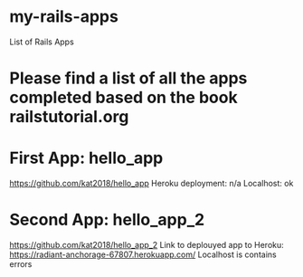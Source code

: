 # my-rails-apps
List of Rails Apps

# Please find a list of all the apps completed based on the book railstutorial.org

# First App: hello_app
https://github.com/kat2018/hello_app
Heroku deployment: n/a
Localhost: ok



# Second App: hello_app_2
https://github.com/kat2018/hello_app_2
Link to deplouyed app to Heroku: 
https://radiant-anchorage-67807.herokuapp.com/
Localhost is contains errors

